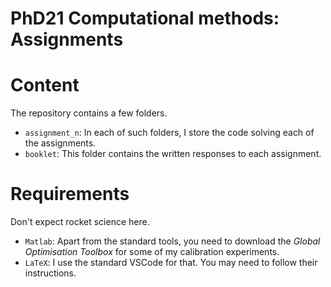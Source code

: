 # PhD21 Computational methods: Assignments

# Content

The repository contains a few folders. 
- `assignment_n`: In each of such folders, I store the code solving each of the assignments.
- `booklet`: This folder contains the written responses to each assignment.


# Requirements
Don't expect rocket science here. 
- `Matlab`: Apart from the standard tools, you need to download the *Global Optimisation Toolbox* for some of my calibration experiments.
- `LaTeX`: I use the standard VSCode for that. You may need to follow their instructions. 

